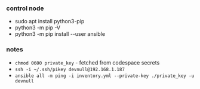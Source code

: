 ### control node
* sudo apt install python3-pip
* python3 -m pip -V
* python3 -m pip install --user ansible

### notes

* `chmod 0600 private_key` - fetched from codespace secrets
* `ssh -i ~/.ssh/pikey devnull@192.168.1.187`
* `ansible all -m ping -i inventory.yml --private-key ./private_key -u devnull`
